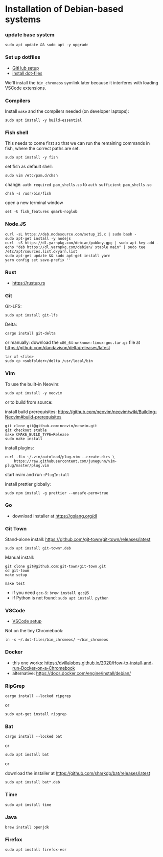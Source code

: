 # Installation of Debian-based systems

### update base system

```
sudo apt update && sudo apt -y upgrade
```

### Set up dotfiles

- [GitHub setup](github.md)
- [install dot-files](install-dotfiles.md)

We'll install the `bin_chromeos` symlink later because it interferes with loading VSCode extensions.

### Compilers

Install `make` and the compilers needed (on developer laptops):

```
sudo apt install -y build-essential
```

### Fish shell

This needs to come first so that we can run the remaining commands in fish,
where the correct paths are set.

```
sudo apt install -y fish
```

set fish as default shell:

```
sudo vim /etc/pam.d/chsh
```

change: `auth required pam_shells.so` to `auth sufficient pam_shells.so`

```
chsh -s /usr/bin/fish
```

open a new terminal window

```
set -U fish_features qmark-noglob
```

### Node.JS

```
curl -sL https://deb.nodesource.com/setup_15.x | sudo bash -
sudo apt-get install -y nodejs
curl -sS https://dl.yarnpkg.com/debian/pubkey.gpg | sudo apt-key add -
echo "deb https://dl.yarnpkg.com/debian/ stable main" | sudo tee /etc/apt/sources.list.d/yarn.list
sudo apt-get update && sudo apt-get install yarn
yarn config set save-prefix ''
```

### Rust

- https://rustup.rs

### Git

Git-LFS:

```
sudo apt install git-lfs
```

Delta:

```
cargo install git-delta
```

or manually: download the `x86_64-unknown-linux-gnu.tar.gz` file at https://github.com/dandavison/delta/releases/latest

```
tar xf <file>
sudo cp <subfolder>/delta /usr/local/bin
```

### Vim

To use the built-in Neovim:

```
sudo apt install -y neovim
```

or to build from source:

install build prerequisites: https://github.com/neovim/neovim/wiki/Building-Neovim#build-prerequisites

```
git clone git@github.com:neovim/neovim.git
git checkout stable
make CMAKE_BUILD_TYPE=Release
sudo make install
```

install plugins:

```
curl -fLo ~/.vim/autoload/plug.vim --create-dirs \
    https://raw.githubusercontent.com/junegunn/vim-plug/master/plug.vim
```

start nvim and run `:PlugInstall`

install prettier globally:

```
sudo npm install -g prettier --unsafe-perm=true
```

### Go

- download installer at https://golang.org/dl

### Git Town

Stand-alone install: https://github.com/git-town/git-town/releases/latest

```
sudo apt install git-town*.deb
```

Manual install:

```
git clone git@github.com:git-town/git-town.git
cd git-town
make setup

make test
```

- if you need `gcc-5`: `brew install gcc@5`
- if Python is not found: `sudo apt install python`

### VSCode

- [VSCode setup](vscode.md)

Not on the tiny Chromebook:

```
ln -s ~/.dot-files/bin_chromeos/ ~/bin_chromeos
```

### Docker

- this one works:
  https://dvillalobos.github.io/2020/How-to-install-and-run-Docker-on-a-Chromebook
- alternative: https://docs.docker.com/engine/install/debian/

### RipGrep

```
cargo install --locked ripgrep
```

or

```
sudo apt-get install ripgrep
```

### Bat

```
cargo install --locked bat
```

or

```
sudo apt install bat
```

or

download the installer at https://github.com/sharkdp/bat/releases/latest

```
sudo apt install bat*.deb
```

### Time

```
sudo apt install time
```

### Java

```
brew install openjdk
```

### Firefox

```
sudo apt install firefox-esr
```

